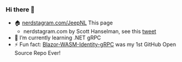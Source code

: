 ### Hi there 👋
- 🏠 [nerdstagram.com/JeepNL](http://nerdstagram.com/JeepNL) This page
    - nerdstagram.com by Scott Hanselman, see this [tweet](https://twitter.com/shanselman/status/1281273505263153152)
- 🌱 I’m currently learning .NET gRPC
- ⚡ Fun fact: [Blazor-WASM-Identity-gRPC](https://github.com/JeepNL/Blazor-WASM-Identity-gRPC) was my 1st GitHub Open Source Repo Ever! 

<!--
**JeepNL/JeepNL** is a ✨ _special_ ✨ repository because its `README.md` (this file) appears on your GitHub profile.

- 👯 I’m looking to collaborate on ...
- 🤔 I’m looking for help with ...
- 💬 Ask me about ...
- 📫 How to reach me: ...
- 😄 Pronouns: ...

-->
